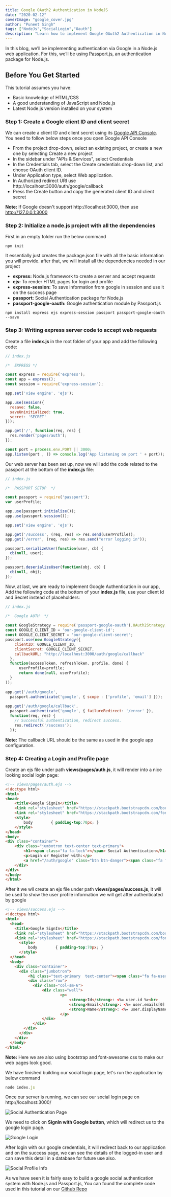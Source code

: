 ```yaml
---
title: Google OAuth2 Authentication in NodeJS
date: "2020-02-12"
coverImage: "google_cover.jpg"
author: "Puneet Singh"
tags: ["NodeJs","SocialLogin","Oauth"]
description: "Learn how to implement Google OAuth2 Authentication in NodeJS using Passport"
---
```


In this blog, we’ll be implementing authentication via Google in a Node.js web application. For this, we’ll be using [Passport.js](http://www.passportjs.org/), an authentication package for Node.js.

## Before You Get Started
This tutorial assumes you have:

*   Basic knowledge of HTML/CSS
*   A good understanding of JavaScript and Node.js
*   Latest Node.js version installed on your system

### Step 1: Create a Google client ID and client secret

We can create a  client ID and client secret using its [Google API Console](https://console.developers.google.com/). You need to follow below steps once you open Google API Console

- From the project drop-down, select an existing project, or create a new one by selecting Create a new project
- In the sidebar under "APIs & Services", select Credentials
- In the Credentials tab, select the Create credentials drop-down list, and choose OAuth client ID.
- Under Application type, select Web application.
- In Authorized redirect URI use http://localhost:3000/auth/google/callback
- Press the Create button and copy the generated client ID and client secret

**Note:** If Google doesn't support http://localhost:3000, then use http://127.0.0.1:3000

### Step 2: Initialize a node.js project with all the dependencies

First in an empty folder run the below command

```
npm init
```
It essentially just creates the package.json file with all the basic information you will provide. after that, we will install all the dependencies needed in our project 


- **express:**  Node.js framework to create a server and accept requests
- **ejs:**  To render HTML pages for login and profile
- **express-session:**  To save information from google in session and use it on the success page
- **passport:** Social Authentication package for Node.js
- **passport-google-oauth:**  Google authentication module by Passport.js

```
npm install express ejs express-session passport passport-google-oauth --save
```


### Step 3: Writing express server code to accept web requests

Create a file **index.js** in the root folder of your app and add the following code: 


```javascript
// index.js

/*  EXPRESS */

const express = require('express');
const app = express();
const session = require('express-session');

app.set('view engine', 'ejs');

app.use(session({
  resave: false,
  saveUninitialized: true,
  secret: 'SECRET' 
}));

app.get('/', function(req, res) {
  res.render('pages/auth');
});

const port = process.env.PORT || 3000;
app.listen(port , () => console.log('App listening on port ' + port));
```

Our web server has been set up, now we will add the code related to the passport at the bottom of the **index.js** file:


```javascript
// index.js

/*  PASSPORT SETUP  */

const passport = require('passport');
var userProfile;

app.use(passport.initialize());
app.use(passport.session());

app.set('view engine', 'ejs');

app.get('/success', (req, res) => res.send(userProfile));
app.get('/error', (req, res) => res.send("error logging in"));

passport.serializeUser(function(user, cb) {
  cb(null, user);
});

passport.deserializeUser(function(obj, cb) {
  cb(null, obj);
});
```


Now, at last, we are ready to implement Google Authentication in our app, Add the following code at the bottom of your **index.js** file, use your client Id and Secret instead of placeholders:


```javascript
// index.js

/*  Google AUTH  */
 
const GoogleStrategy = require('passport-google-oauth').OAuth2Strategy;
const GOOGLE_CLIENT_ID = 'our-google-client-id';
const GOOGLE_CLIENT_SECRET = 'our-google-client-secret';
passport.use(new GoogleStrategy({
    clientID: GOOGLE_CLIENT_ID,
    clientSecret: GOOGLE_CLIENT_SECRET,
    callbackURL: "http://localhost:3000/auth/google/callback"
  },
  function(accessToken, refreshToken, profile, done) {
      userProfile=profile;
      return done(null, userProfile);
  }
));
 
app.get('/auth/google', 
  passport.authenticate('google', { scope : ['profile', 'email'] }));
 
app.get('/auth/google/callback', 
  passport.authenticate('google', { failureRedirect: '/error' }),
  function(req, res) {
    // Successful authentication, redirect success.
    res.redirect('/success');
  });

```
**Note:** The callback URL should be the same as used in the google app configuration.

### Step 4: Creating a Login and Profile page

Create an ejs file under path **views/pages/auth.js**, it will render into a nice looking social login page:

```html
<!-- views/pages/auth.ejs -->
<!doctype html>
<html>
<head>
    <title>Google SignIn</title>
    <link rel="stylesheet" href="https://stackpath.bootstrapcdn.com/bootstrap/4.4.1/css/bootstrap.min.css">
    <link rel="stylesheet" href="https://stackpath.bootstrapcdn.com/font-awesome/4.7.0/css/font-awesome.min.css">
    <style>
        body        { padding-top:70px; }
    </style>
</head>
<body>
<div class="container">
    <div class="jumbotron text-center text-primary">
        <h1><span class="fa fa-lock"></span> Social Authentication</h1>
        <p>Login or Register with:</p>
        <a href="/auth/google" class="btn btn-danger"><span class="fa fa-google"></span> SignIn with Google</a>
    </div>
</div>
</body>
</html> 
```

After it we wll create an ejs file under path **views/pages/success.js**, it will be used to show the user profile information we will get after authenticated by google

```html
<!-- views/success.ejs -->
<!doctype html>
<html>
  <head>
    <title>Google SignIn</title>
    <link rel="stylesheet" href="https://stackpath.bootstrapcdn.com/bootstrap/4.4.1/css/bootstrap.min.css"> <!-- load bootstrap css -->
    <link rel="stylesheet" href="https://stackpath.bootstrapcdn.com/font-awesome/4.7.0/css/font-awesome.min.css"> <!-- load fontawesome -->
      <style>
          body        { padding-top:70px; }
      </style>
  </head>
  <body>
    <div class="container">
      <div class="jumbotron">
          <h1 class="text-primary  text-center"><span class="fa fa-user"></span> Profile Information</h1>
          <div class="row">
            <div class="col-sm-6">
                <div class="well">
                        <p>
                            <strong>Id</strong>: <%= user.id %><br>
                            <strong>Email</strong>: <%= user.emails[0].value %><br>
                            <strong>Name</strong>: <%= user.displayName %>
                        </p>
                </div>
            </div>
        </div>
      </div>
    </div>
  </body>
</html> 
```
**Note:** Here we are also using bootstrap and font-awesome css to make our web pages look good. 



We have finished building our social login page, let's run the application by below command


```js
node index.js
```

Once our server is running, we can see our social login page on http://localhost:3000/

![Social Authentication Page](social_login.jpg "Social Authentication Page")

We need to click on **SignIn with Google button**, which will redirect us to the google login page.

![Google Login](google_login.jpg "Google Login")

After login with our google credentials, it will redirect back to our application and on the success page, we can see the details of the logged-in user and can save this detail in a database for future use also.

![Social Profile Info](profileinfo_google.jpg "Social Profile Info")

As we have seen it is fairly easy to build a google social authentication system with Node.js and Passport.js, You can found the complete code used in this tutorial on our [Github Repo](https://github.com/LoginRadius/engineering-blog-samples/tree/master/NodeJs/GoogleAuthenticationPassport)